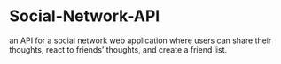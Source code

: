 # Social-Network-API
an API for a social network web application where users can share their thoughts, react to friends’ thoughts, and create a friend list. 
